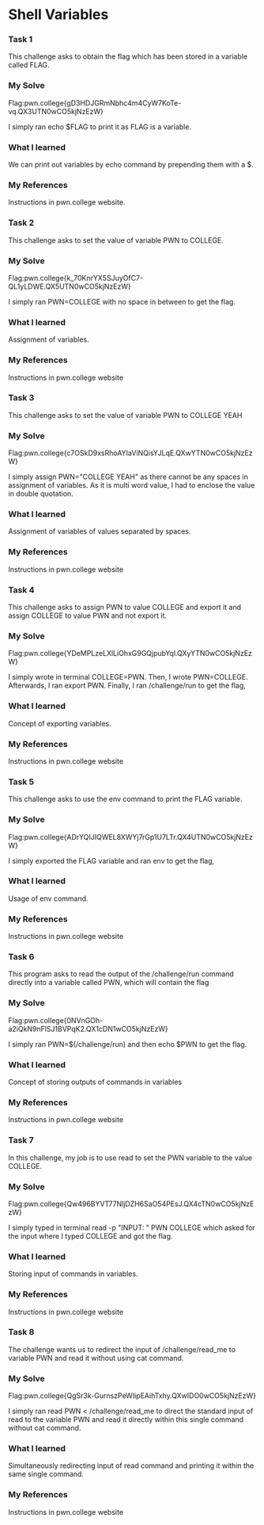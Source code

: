 # Shell Variables
### Task 1
This challenge asks to obtain the flag which has been stored in a variable called FLAG.
### My Solve
Flag:pwn.college{gD3HDJGRmNbhc4m4CyW7KoTe-vq.QX3UTN0wCO5kjNzEzW}

I simply ran echo $FLAG to print it as FLAG is a variable.
### What I learned
We can print out variables by echo command by prepending them with a $.
### My References
Instructions in pwn.college website.


### Task 2
This challenge asks to set the value of variable PWN to COLLEGE.
### My Solve
Flag:pwn.college{k_70KnrYX5SJuyOfC7-QL1yLDWE.QX5UTN0wCO5kjNzEzW}

I simply ran PWN=COLLEGE with no space in between to get the flag.
### What I learned
Assignment of variables.
### My References
Instructions in pwn.college website


### Task 3
This challenge asks to set the value of variable PWN to COLLEGE YEAH
### My Solve
Flag:pwn.college{c7OSkD9xsRhoAYIaViNQisYJLqE.QXwYTN0wCO5kjNzEzW}

I simply assign PWN="COLLEGE YEAH" as there cannot be any spaces in assignment of variables. As it is multi word value, I had to enclose the value in double quotation.
### What I learned
Assignment of variables of values separated by spaces.
### My References
Instructions in pwn.college website


### Task 4
This challenge asks to assign PWN to value COLLEGE and export it and assign COLLEGE to value PWN and not export it.
### My Solve
Flag:pwn.college{YDeMPLzeLXlLiOhxG9GQjpubYql.QXyYTN0wCO5kjNzEzW}

I simply wrote in terminal COLLEGE=PWN. Then, I wrote PWN=COLLEGE. Afterwards, I ran export PWN. Finally, I ran /challenge/run to get the flag,
### What I learned
Concept of exporting variables.
### My References
Instructions in pwn.college website


### Task 5
This challenge asks to use the env command to print the FLAG variable.
### My Solve
Flag:pwn.college{ADrYQIJIQWEL8XWYj7rGp1U7LTr.QX4UTN0wCO5kjNzEzW}

I simply exported the FLAG variable and ran env to get the flag,
### What I learned
Usage of env command.
### My References
Instructions in pwn.college website


### Task 6
This program asks to read the output of the /challenge/run command directly into a variable called PWN, which will contain the flag
### My Solve
Flag:pwn.college{0NVnGOh-a2iQkN9nFlSJ1BVPqK2.QX1cDN1wCO5kjNzEzW}

I simply ran PWN=$(/challenge/run) and then echo $PWN to get the flag.
### What I learned
Concept of storing outputs of commands in variables
### My References
Instructions in pwn.college website


### Task 7
In this challenge, my job is to use read to set the PWN variable to the value COLLEGE.
### My Solve
Flag:pwn.college{Qw496BYVT77NljDZH6SaO54PEsJ.QX4cTN0wCO5kjNzEzW}

I simply typed in terminal  read -p "INPUT: " PWN COLLEGE which asked for the input where I typed COLLEGE and got the flag.
### What I learned
Storing input of commands in variables.
### My References
Instructions in pwn.college website


### Task 8
The challenge wants us to redirect the input of  /challenge/read_me to variable PWN and read it without using cat command.
### My Solve
Flag:pwn.college{QgSr3k-GurnszPeWIipEAihTxhy.QXwIDO0wCO5kjNzEzW}

I simply ran read PWN < /challenge/read_me to direct the standard input of read to the variable PWN and read it directly within this single command without cat command.
### What I learned
Simultaneously redirecting input of read command and printing it within the same single command.
### My References
Instructions in pwn.college website
































































